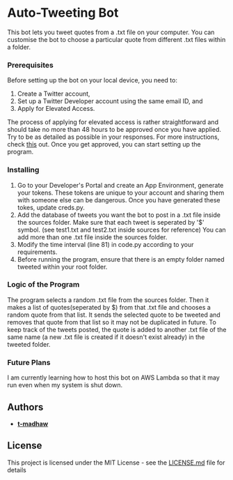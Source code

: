 # Auto-Tweeting Bot

This bot lets you tweet quotes from a .txt file on your computer. You can customise the bot to choose a particular quote from different .txt files within a folder.


### Prerequisites

Before setting up the bot on your local device, you need to:
1. Create a Twitter account,
2. Set up a Twitter Developer account using the same email ID, and
3. Apply for Elevated Access. 

The process of applying for elevated access is rather straightforward and should take no more than 48 hours to be approved once you have applied. Try to be as detailed as possible in your responses. For more instructions, check [this](https://www.jcchouinard.com/apply-for-a-twitter-developer-account/) out.
Once you get approved, you can start setting up the program.

### Installing

1. Go to your Developer's Portal and create an App Environment, generate your tokens. These tokens are unique to your account and sharing them with someone else can be dangerous. 
Once you have generated these tokes, update creds.py.
2. Add the database of tweets you want the bot to post in a .txt file inside the sources folder. Make sure that each tweet is seperated by '$' symbol. (see test1.txt and test2.txt inside sources for reference)
You can add more than one .txt file inside the sources folder.
3. Modify the time interval (line 81) in code.py according to your requirements.
4. Before running the program, ensure that there is an empty folder named tweeted within your root folder.

### Logic of the Program

The program selects a random .txt file from the sources folder. Then it makes a list of quotes(seperated by $) from that .txt file and chooses a random quote from that list. 
It sends the selected quote to be tweeted and removes that quote from that list so it may not be duplicated in future. To keep track of the tweets posted, the quote is added to another .txt file of the same name (a new .txt file is created if it doesn't exist already) in the tweeted folder.

### Future Plans

I am currently learning how to host this bot on AWS Lambda so that it may run even when my system is shut down.


## Authors

* **[t-madhaw](https://github.com/t-madhaw)**  

## License

This project is licensed under the MIT License - see the [LICENSE.md](LICENSE.md) file for details



